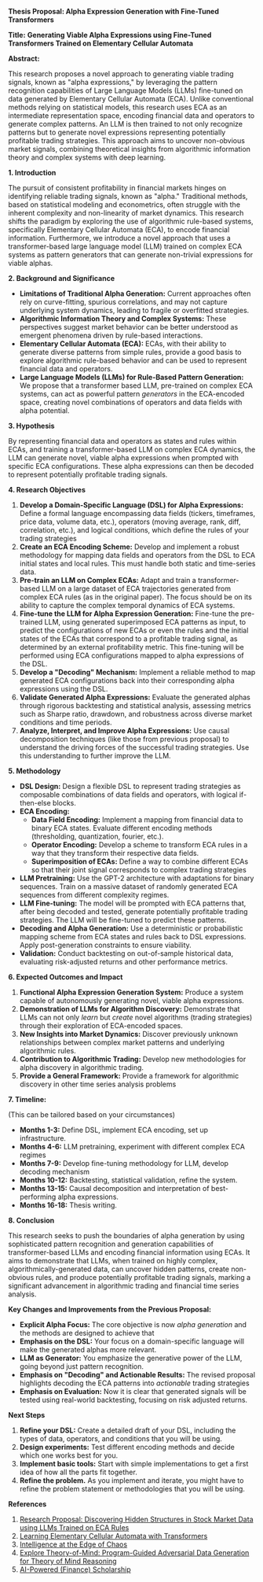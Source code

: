**Thesis Proposal: Alpha Expression Generation with Fine-Tuned Transformers**

**Title:**  **Generating Viable Alpha Expressions using Fine-Tuned Transformers Trained on Elementary Cellular Automata**

**Abstract:**

This research proposes a novel approach to generating viable trading signals, known as "alpha expressions," by leveraging the pattern recognition capabilities of Large Language Models (LLMs) fine-tuned on data generated by Elementary Cellular Automata (ECA). Unlike conventional methods relying on statistical models, this research uses ECA as an intermediate representation space, encoding financial data and operators to generate complex patterns. An LLM is then trained to not only recognize patterns but to generate novel expressions representing potentially profitable trading strategies. This approach aims to uncover non-obvious market signals, combining theoretical insights from algorithmic information theory and complex systems with deep learning.

**1. Introduction**

The pursuit of consistent profitability in financial markets hinges on identifying reliable trading signals, known as "alpha." Traditional methods, based on statistical modeling and econometrics, often struggle with the inherent complexity and non-linearity of market dynamics. This research shifts the paradigm by exploring the use of algorithmic rule-based systems, specifically Elementary Cellular Automata (ECA), to encode financial information. Furthermore, we introduce a novel approach that uses a transformer-based large language model (LLM) trained on complex ECA systems as pattern generators that can generate non-trivial expressions for viable alphas.

**2. Background and Significance**

*   **Limitations of Traditional Alpha Generation:** Current approaches often rely on curve-fitting, spurious correlations, and may not capture underlying system dynamics, leading to fragile or overfitted strategies.
*   **Algorithmic Information Theory and Complex Systems:** These perspectives suggest market behavior can be better understood as emergent phenomena driven by rule-based interactions.
*   **Elementary Cellular Automata (ECA):** ECAs, with their ability to generate diverse patterns from simple rules, provide a good basis to explore algorithmic rule-based behavior and can be used to represent financial data and operators.
*   **Large Language Models (LLMs) for Rule-Based Pattern Generation:** We propose that a transformer based LLM, pre-trained on complex ECA systems, can act as powerful pattern *generators* in the ECA-encoded space, creating novel combinations of operators and data fields with alpha potential.

**3. Hypothesis**

By representing financial data and operators as states and rules within ECAs, and training a transformer-based LLM on complex ECA dynamics, the LLM can generate novel, viable alpha expressions when prompted with specific ECA configurations. These alpha expressions can then be decoded to represent potentially profitable trading signals.

**4. Research Objectives**

1.  **Develop a Domain-Specific Language (DSL) for Alpha Expressions:** Define a formal language encompassing data fields (tickers, timeframes, price data, volume data, etc.), operators (moving average, rank, diff, correlation, etc.), and logical conditions, which define the rules of your trading strategies
2.  **Create an ECA Encoding Scheme:** Develop and implement a robust methodology for mapping data fields and operators from the DSL to ECA initial states and local rules. This must handle both static and time-series data.
3.  **Pre-train an LLM on Complex ECAs:** Adapt and train a transformer-based LLM on a large dataset of ECA trajectories generated from complex ECA rules (as in the original paper). The focus should be on its ability to capture the complex temporal dynamics of ECA systems.
4.  **Fine-tune the LLM for Alpha Expression Generation:** Fine-tune the pre-trained LLM, using generated superimposed ECA patterns as input, to predict the configurations of new ECAs or even the rules and the initial states of the ECAs that correspond to a profitable trading signal, as determined by an external profitability metric. This fine-tuning will be performed using ECA configurations mapped to alpha expressions of the DSL.
5.  **Develop a "Decoding" Mechanism:** Implement a reliable method to map generated ECA configurations back into their corresponding alpha expressions using the DSL.
6.  **Validate Generated Alpha Expressions:** Evaluate the generated alphas through rigorous backtesting and statistical analysis, assessing metrics such as Sharpe ratio, drawdown, and robustness across diverse market conditions and time periods.
7.  **Analyze, Interpret, and Improve Alpha Expressions:** Use causal decomposition techniques (like those from previous proposal) to understand the driving forces of the successful trading strategies. Use this understanding to further improve the LLM.

**5. Methodology**

*   **DSL Design:** Design a flexible DSL to represent trading strategies as composable combinations of data fields and operators, with logical if-then-else blocks.
*   **ECA Encoding:**
    *   **Data Field Encoding:** Implement a mapping from financial data to binary ECA states. Evaluate different encoding methods (thresholding, quantization, fourier, etc.).
    *   **Operator Encoding:** Develop a scheme to transform ECA rules in a way that they transform their respective data fields.
    *  **Superimposition of ECAs:** Define a way to combine different ECAs so that their joint signal corresponds to complex trading strategies
*   **LLM Pretraining:** Use the GPT-2 architecture with adaptations for binary sequences. Train on a massive dataset of randomly generated ECA sequences from different complexity regimes.
*   **LLM Fine-tuning:** The model will be prompted with ECA patterns that, after being decoded and tested, generate potentially profitable trading strategies. The LLM will be fine-tuned to predict these patterns.
*   **Decoding and Alpha Generation:** Use a deterministic or probabilistic mapping scheme from ECA states and rules back to DSL expressions. Apply post-generation constraints to ensure viability.
*   **Validation:** Conduct backtesting on out-of-sample historical data, evaluating risk-adjusted returns and other performance metrics.

**6. Expected Outcomes and Impact**

1.  **Functional Alpha Expression Generation System:** Produce a system capable of autonomously generating novel, viable alpha expressions.
2.  **Demonstration of LLMs for Algorithm Discovery:** Demonstrate that LLMs can not only *learn* but *create* novel algorithms (trading strategies) through their exploration of ECA-encoded spaces.
3.  **New Insights into Market Dynamics:** Discover previously unknown relationships between complex market patterns and underlying algorithmic rules.
4.  **Contribution to Algorithmic Trading:** Develop new methodologies for alpha discovery in algorithmic trading.
5.  **Provide a General Framework:** Provide a framework for algorithmic discovery in other time series analysis problems

**7. Timeline:**

(This can be tailored based on your circumstances)

*   **Months 1-3:** Define DSL, implement ECA encoding, set up infrastructure.
*   **Months 4-6:** LLM pretraining, experiment with different complex ECA regimes
*  **Months 7-9:**  Develop fine-tuning methodology for LLM, develop decoding mechanism
*   **Months 10-12:** Backtesting, statistical validation, refine the system.
*  **Months 13-15:** Causal decomposition and interpretation of best-performing alpha expressions.
*   **Months 16-18:** Thesis writing.

**8. Conclusion**

This research seeks to push the boundaries of alpha generation by using sophisticated pattern recognition and generation capabilities of transformer-based LLMs and encoding financial information using ECAs. It aims to demonstrate that LLMs, when trained on highly complex, algorithmically-generated data, can uncover hidden patterns, create non-obvious rules, and produce potentially profitable trading signals, marking a significant advancement in algorithmic trading and financial time series analysis.

**Key Changes and Improvements from the Previous Proposal:**

*   **Explicit Alpha Focus:** The core objective is now *alpha generation* and the methods are designed to achieve that
*   **Emphasis on the DSL:** Your focus on a domain-specific language will make the generated alphas more relevant.
*   **LLM as Generator:** You emphasize the generative power of the LLM, going beyond just pattern recognition.
*   **Emphasis on "Decoding" and Actionable Results:** The revised proposal highlights decoding the ECA patterns into *actionable* trading strategies
*   **Emphasis on Evaluation:** Now it is clear that generated signals will be tested using real-world backtesting, focusing on risk adjusted returns.

**Next Steps**

1.  **Refine your DSL:** Create a detailed draft of your DSL, including the types of data, operators, and conditions that you will be using.
2.  **Design experiments:** Test different encoding methods and decide which one works best for you.
3.  **Implement basic tools:** Start with simple implementations to get a first idea of how all the parts fit together.
4.  **Refine the problem.** As you implement and iterate, you might have to refine the problem statement or methodologies that you will be using.

**References**

1. [Research Proposal: Discovering Hidden Structures in Stock Market Data using LLMs Trained on ECA Rules](https://www.linkedin.com/pulse/research-proposal-discovering-hidden-structures-stock-nqgsc/)
2. [Learning Elementary Cellular Automata with Transformers](https://arxiv.org/abs/2412.01417)
3. [Intelligence at the Edge of Chaos](https://arxiv.org/abs/2410.02536)
4. [Explore Theory-of-Mind: Program-Guided Adversarial Data Generation for Theory of Mind Reasoning](https://ai.meta.com/research/publications/explore-theory-of-mind-program-guided-adversarial-data-generation-for-theory-of-mind-reasoning/)
5. [AI-Powered (Finance) Scholarship](https://papers.ssrn.com/sol3/papers.cfm?abstract_id=5060022)



